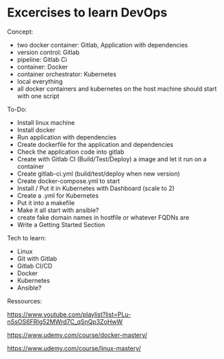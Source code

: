 # Excercises to learn DevOps

Concept:
- two docker container: Gitlab, Application with dependencies
- version control: Gitlab
- pipeline: Gitlab Ci
- container: Docker
- container orchestrator: Kubernetes
- local everything
- all docker containers and kubernetes on the host machine should start with one script

To-Do:
- Install linux machine
- Install docker 
- Run application with dependencies
- Create dockerfile for the application and dependencies
- Check the application code into gitlab
- Create with Gitlab CI (Build/Test/Deploy) a image and let it run on a container
- Create gitlab-ci.yml (build/test/deploy when new version) 
- Create docker-compose.yml to start 
- Install / Put it in Kubernetes with Dashboard (scale to 2) 
- Create a .yml for Kubernetes
- Put it into a makefile 
- Make it all start with ansible?
- create fake domain names in hostfile or whatever FQDNs are
- Write a Getting Started Section

Tech to learn:
- Linux
- Git with Gitlab 
- Gitlab CI/CD
- Docker
- Kubernetes
- Ansible?

Ressources:

https://www.youtube.com/playlist?list=PLu-nSsOS6FRIg52MWrd7C_qSnQp3ZoHwW

https://www.udemy.com/course/docker-mastery/

https://www.udemy.com/course/linux-mastery/
